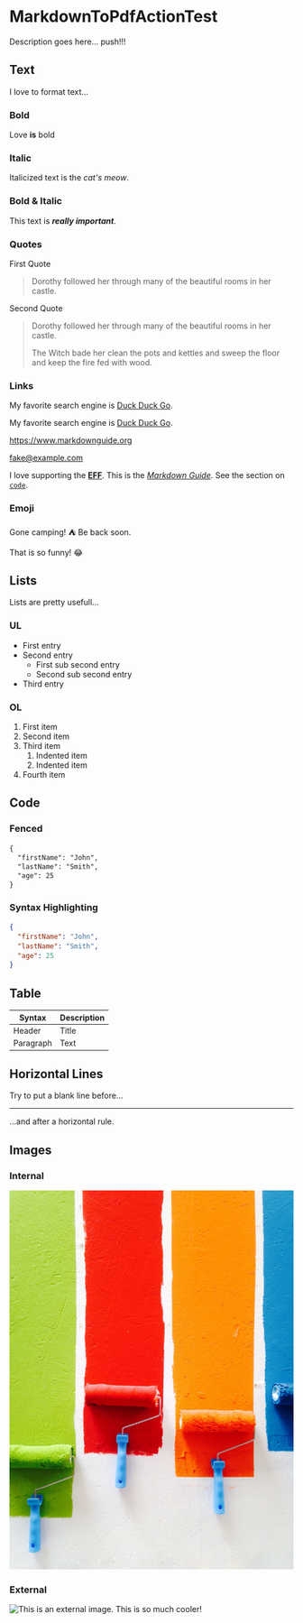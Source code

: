 # MarkdownToPdfActionTest

Description goes here...
push!!!

## Text

I love to format text...

### Bold

Love **is** bold

### Italic

Italicized text is the *cat's meow*.

### Bold & Italic

This text is ***really important***.

### Quotes

First Quote

> Dorothy followed her through many of the beautiful rooms in her castle.

Second Quote

> Dorothy followed her through many of the beautiful rooms in her castle.
>
> The Witch bade her clean the pots and kettles and sweep the floor and keep the fire fed with wood.

### Links

My favorite search engine is [Duck Duck Go](https://duckduckgo.com).

My favorite search engine is [Duck Duck Go](https://duckduckgo.com "The best search engine for privacy").

<https://www.markdownguide.org>

<fake@example.com>

I love supporting the **[EFF](https://eff.org)**.
This is the *[Markdown Guide](https://www.markdownguide.org)*.
See the section on [`code`](#code).

### Emoji

Gone camping! :tent: Be back soon.

That is so funny! :joy:

## Lists

Lists are pretty usefull...

### UL

- First entry
- Second entry
  - First sub second entry
  - Second sub second entry
- Third entry

### OL

1. First item
2. Second item
3. Third item
    1. Indented item
    2. Indented item
4. Fourth item

## Code

### Fenced

```
{
  "firstName": "John",
  "lastName": "Smith",
  "age": 25
}
```

### Syntax Highlighting

``` json
{
  "firstName": "John",
  "lastName": "Smith",
  "age": 25
}
```

## Table

| Syntax      | Description |
| ----------- | ----------- |
| Header      | Title       |
| Paragraph   | Text        |

## Horizontal Lines

Try to put a blank line before...

---

...and after a horizontal rule.

## Images

### Internal

![This is an internal image. This is so cool!](/img/internalImg.jpg "internal image")

### External

![This is an external image. This is so much cooler!](https://freepngimg.com/thumb/paint/24320-2-paint-texture-clipart.png "external image")
